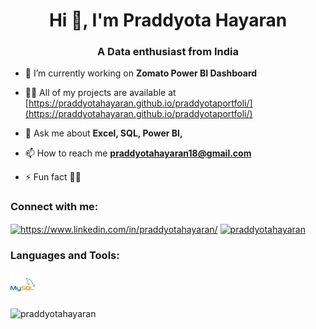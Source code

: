 <h1 align="center">Hi 👋, I'm Praddyota Hayaran</h1>
<h3 align="center">A Data enthusiast from India</h3>

- 🔭 I’m currently working on **Zomato Power BI Dashboard**

- 👨‍💻 All of my projects are available at [https://praddyotahayaran.github.io/praddyotaportfoli/](https://praddyotahayaran.github.io/praddyotaportfoli/)

- 💬 Ask me about **Excel, SQL, Power BI,**

- 📫 How to reach me **praddyotahayaran18@gmail.com**

- ⚡ Fun fact **💪🏻**

<h3 align="left">Connect with me:</h3>
<p align="left">
<a href="https://linkedin.com/in/https://www.linkedin.com/in/praddyotahayaran/" target="blank"><img align="center" src="https://raw.githubusercontent.com/rahuldkjain/github-profile-readme-generator/master/src/images/icons/Social/linked-in-alt.svg" alt="https://www.linkedin.com/in/praddyotahayaran/" height="30" width="40" /></a>
<a href="https://kaggle.com/praddyotahayaran" target="blank"><img align="center" src="https://raw.githubusercontent.com/rahuldkjain/github-profile-readme-generator/master/src/images/icons/Social/kaggle.svg" alt="praddyotahayaran" height="30" width="40" /></a>
</p>

<h3 align="left">Languages and Tools:</h3>
<p align="left"> <a href="https://www.mysql.com/" target="_blank" rel="noreferrer"> <img src="https://raw.githubusercontent.com/devicons/devicon/master/icons/mysql/mysql-original-wordmark.svg" alt="mysql" width="40" height="40"/> </a> </p>

<p><img align="center" src="https://github-readme-stats.vercel.app/api/top-langs?username=praddyotahayaran&show_icons=true&locale=en&layout=compact" alt="praddyotahayaran" /></p>

